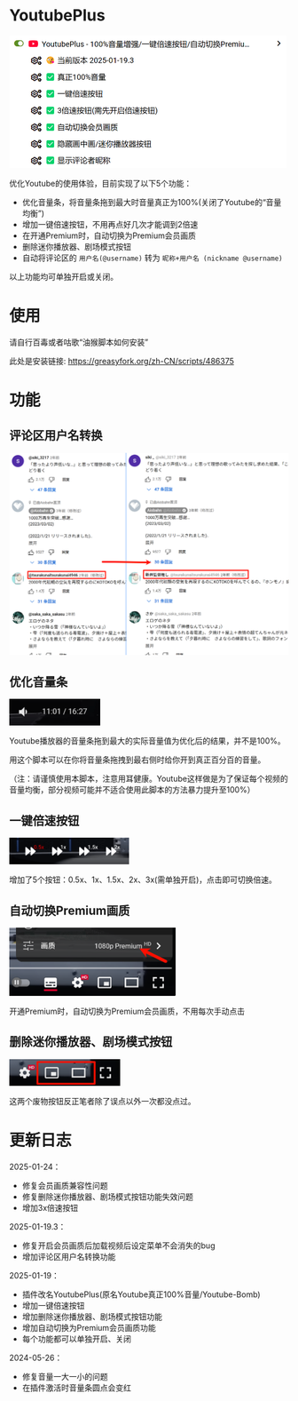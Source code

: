 # YoutubePlus
<img src="imgs/img.webp" width="500">

优化Youtube的使用体验，目前实现了以下5个功能：
- 优化音量条，将音量条拖到最大时音量真正为100%(关闭了Youtube的“音量均衡”)
- 增加一键倍速按钮，不用再点好几次才能调到2倍速
- 在开通Premium时，自动切换为Premium会员画质
- 删除迷你播放器、剧场模式按钮
- 自动将评论区的 `用户名(@username)` 转为 `昵称+用户名 (nickname @username)`

以上功能均可单独开启或关闭。

# 使用
请自行百毒或者咕歌“油猴脚本如何安装”

此处是安装链接: https://greasyfork.org/zh-CN/scripts/486375

# 功能
## 评论区用户名转换
<img src="imgs/showNickname.webp" alt="评论区用户名转换" width="700">

## 优化音量条
<img src="imgs/maxVolume.gif" alt="优化音量条" height="48" width="164">

Youtube播放器的音量条拖到最大的实际音量值为优化后的结果，并不是100%。

用这个脚本可以在你将音量条拖拽到最右侧时给你开到真正百分百的音量。

（注：请谨慎使用本脚本，注意用耳健康。Youtube这样做是为了保证每个视频的音量均衡，部分视频可能并不适合使用此脚本的方法暴力提升至100%）

## 一键倍速按钮
<img src="imgs/speedButton.gif" alt="一键倍速按钮" height="48" width="216">

增加了5个按钮：0.5x、1x、1.5x、2x、3x(需单独开启)，点击即可切换倍速。

## 自动切换Premium画质
<img src="imgs/premiumQuality.webp" alt="自动切换Premium画质" width="300">

开通Premium时，自动切换为Premium会员画质，不用每次手动点击

## 删除迷你播放器、剧场模式按钮
<img src="imgs/removePiP.webp" alt="删除迷你播放器、剧场模式按钮" height="48" width="200">

这两个废物按钮反正笔者除了误点以外一次都没点过。

# 更新日志
2025-01-24：
- 修复会员画质兼容性问题
- 修复删除迷你播放器、剧场模式按钮功能失效问题
- 增加3x倍速按钮

2025-01-19.3：
- 修复开启会员画质后加载视频后设定菜单不会消失的bug
- 增加评论区用户名转换功能

2025-01-19：
- 插件改名YoutubePlus(原名Youtube真正100%音量/Youtube-Bomb)
- 增加一键倍速按钮
- 增加删除迷你播放器、剧场模式按钮功能
- 增加自动切换为Premium会员画质功能
- 每个功能都可以单独开启、关闭

2024-05-26：
- 修复音量一大一小的问题
- 在插件激活时音量条圆点会变红